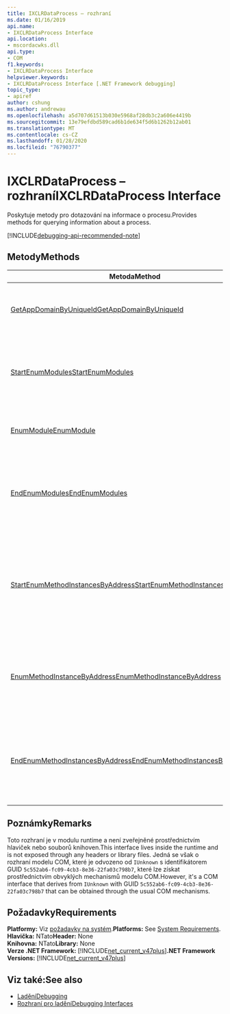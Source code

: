 ```yaml
---
title: IXCLRDataProcess – rozhraní
ms.date: 01/16/2019
api.name:
- IXCLRDataProcess Interface
api.location:
- mscordacwks.dll
api.type:
- COM
f1.keywords:
- IXCLRDataProcess Interface
helpviewer.keywords:
- IXCLRDataProcess Interface [.NET Framework debugging]
topic_type:
- apiref
author: cshung
ms.author: andrewau
ms.openlocfilehash: a5d707d61513b030e5968af28db3c2a606e4419b
ms.sourcegitcommit: 13e79efdbd589cad6b1de634f5d6b1262b12ab01
ms.translationtype: MT
ms.contentlocale: cs-CZ
ms.lasthandoff: 01/28/2020
ms.locfileid: "76790377"
---
```

# <a name="ixclrdataprocess-interface"></a><span data-ttu-id="8a0e6-102">IXCLRDataProcess – rozhraní</span><span class="sxs-lookup"><span data-stu-id="8a0e6-102">IXCLRDataProcess Interface</span></span>

<span data-ttu-id="8a0e6-103">Poskytuje metody pro dotazování na informace o procesu.</span><span class="sxs-lookup"><span data-stu-id="8a0e6-103">Provides methods for querying information about a process.</span></span>

[!INCLUDE[debugging-api-recommended-note](../../../../includes/debugging-api-recommended-note.md)]

## <a name="methods"></a><span data-ttu-id="8a0e6-104">Metody</span><span class="sxs-lookup"><span data-stu-id="8a0e6-104">Methods</span></span>

| <span data-ttu-id="8a0e6-105">Metoda</span><span class="sxs-lookup"><span data-stu-id="8a0e6-105">Method</span></span>                                                                                                                                               | <span data-ttu-id="8a0e6-106">Popis</span><span class="sxs-lookup"><span data-stu-id="8a0e6-106">Description</span></span>                                                                                     |
| ---------------------------------------------------------------------------------------------------------------------------------------------------- | ----------------------------------------------------------------------------------------------- |
| [<span data-ttu-id="8a0e6-107">GetAppDomainByUniqueId</span><span class="sxs-lookup"><span data-stu-id="8a0e6-107">GetAppDomainByUniqueId</span></span>](ixclrdataprocess-getappdomainbyuniqueid-method.md)                       | <span data-ttu-id="8a0e6-108">Načte `AppDomain` v procesu podle jeho jedinečného ID.</span><span class="sxs-lookup"><span data-stu-id="8a0e6-108">Gets an `AppDomain` in a process by its unique id.</span></span>                                              |
| [<span data-ttu-id="8a0e6-109">StartEnumModules</span><span class="sxs-lookup"><span data-stu-id="8a0e6-109">StartEnumModules</span></span>](ixclrdataprocess-startenummodules-method.md)                                   | <span data-ttu-id="8a0e6-110">Poskytuje popisovač pro zobrazení výčtu modulů procesu.</span><span class="sxs-lookup"><span data-stu-id="8a0e6-110">Provides a handle to enumerate the modules of a process.</span></span>                                        |
| [<span data-ttu-id="8a0e6-111">EnumModule</span><span class="sxs-lookup"><span data-stu-id="8a0e6-111">EnumModule</span></span>](ixclrdataprocess-enummodule-method.md)                                               | <span data-ttu-id="8a0e6-112">Vytvoří výčet modulů tohoto procesu.</span><span class="sxs-lookup"><span data-stu-id="8a0e6-112">Enumerates the modules of this process.</span></span>                                                         |
| [<span data-ttu-id="8a0e6-113">EndEnumModules</span><span class="sxs-lookup"><span data-stu-id="8a0e6-113">EndEnumModules</span></span>](ixclrdataprocess-endenummodules-method.md)                                       | <span data-ttu-id="8a0e6-114">Uvolňuje prostředky používané vnitřními iterátory použitými při výčtu modulů.</span><span class="sxs-lookup"><span data-stu-id="8a0e6-114">Releases the resources used by internal iterators used during module enumeration.</span></span>               |
| [<span data-ttu-id="8a0e6-115">StartEnumMethodInstancesByAddress</span><span class="sxs-lookup"><span data-stu-id="8a0e6-115">StartEnumMethodInstancesByAddress</span></span>](ixclrdataprocess-startenummethodinstancesbyaddress-method.md) | <span data-ttu-id="8a0e6-116">Poskytuje popisovač pro zobrazení výčtu instancí metody `AppDomain` začínajících na dané adrese.</span><span class="sxs-lookup"><span data-stu-id="8a0e6-116">Provides a handle to enumerate the method instances of `AppDomain` starting at a given address.</span></span> |
| [<span data-ttu-id="8a0e6-117">EnumMethodInstanceByAddress</span><span class="sxs-lookup"><span data-stu-id="8a0e6-117">EnumMethodInstanceByAddress</span></span>](ixclrdataprocess-enummethodinstancebyaddress-method.md)             | <span data-ttu-id="8a0e6-118">Vytvoří výčet instancí metody tohoto procesu počínaje posunem adresy.</span><span class="sxs-lookup"><span data-stu-id="8a0e6-118">Enumerates the method instances of this process starting at an address offset.</span></span>                  |
| [<span data-ttu-id="8a0e6-119">EndEnumMethodInstancesByAddress</span><span class="sxs-lookup"><span data-stu-id="8a0e6-119">EndEnumMethodInstancesByAddress</span></span>](ixclrdataprocess-endenummethodinstancesbyaddress-method.md)     | <span data-ttu-id="8a0e6-120">Uvolní prostředky používané interními iterátory použitými během výčtu instance.</span><span class="sxs-lookup"><span data-stu-id="8a0e6-120">Releases the resources used by internal iterators used during instance enumeration.</span></span>             |

## <a name="remarks"></a><span data-ttu-id="8a0e6-121">Poznámky</span><span class="sxs-lookup"><span data-stu-id="8a0e6-121">Remarks</span></span>

<span data-ttu-id="8a0e6-122">Toto rozhraní je v modulu runtime a není zveřejněné prostřednictvím hlaviček nebo souborů knihoven.</span><span class="sxs-lookup"><span data-stu-id="8a0e6-122">This interface lives inside the runtime and is not exposed through any headers or library files.</span></span> <span data-ttu-id="8a0e6-123">Jedná se však o rozhraní modelu COM, které je odvozeno od `IUnknown` s identifikátorem GUID `5c552ab6-fc09-4cb3-8e36-22fa03c798b7`, které lze získat prostřednictvím obvyklých mechanismů modelu COM.</span><span class="sxs-lookup"><span data-stu-id="8a0e6-123">However, it's a COM interface that derives from `IUnknown` with GUID `5c552ab6-fc09-4cb3-8e36-22fa03c798b7` that can be obtained through the usual COM mechanisms.</span></span>

## <a name="requirements"></a><span data-ttu-id="8a0e6-124">Požadavky</span><span class="sxs-lookup"><span data-stu-id="8a0e6-124">Requirements</span></span>

<span data-ttu-id="8a0e6-125">**Platformy:** Viz [požadavky na systém](../../../../docs/framework/get-started/system-requirements.md).</span><span class="sxs-lookup"><span data-stu-id="8a0e6-125">**Platforms:** See [System Requirements](../../../../docs/framework/get-started/system-requirements.md).</span></span>   
<span data-ttu-id="8a0e6-126">**Hlavička:** NTato</span><span class="sxs-lookup"><span data-stu-id="8a0e6-126">**Header:** None</span></span>  
<span data-ttu-id="8a0e6-127">**Knihovna:** NTato</span><span class="sxs-lookup"><span data-stu-id="8a0e6-127">**Library:** None</span></span>  
<span data-ttu-id="8a0e6-128">**Verze .NET Framework:** [!INCLUDE[net_current_v47plus](../../../../includes/net-current-v47plus.md)]</span><span class="sxs-lookup"><span data-stu-id="8a0e6-128">**.NET Framework Versions:** [!INCLUDE[net_current_v47plus](../../../../includes/net-current-v47plus.md)]</span></span>  

## <a name="see-also"></a><span data-ttu-id="8a0e6-129">Viz také:</span><span class="sxs-lookup"><span data-stu-id="8a0e6-129">See also</span></span>

- [<span data-ttu-id="8a0e6-130">Ladění</span><span class="sxs-lookup"><span data-stu-id="8a0e6-130">Debugging</span></span>](index.md)
- [<span data-ttu-id="8a0e6-131">Rozhraní pro ladění</span><span class="sxs-lookup"><span data-stu-id="8a0e6-131">Debugging Interfaces</span></span>](debugging-interfaces.md)
